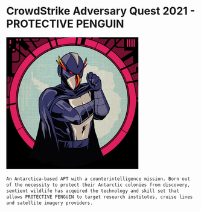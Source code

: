 # CrowdStrike Adversary Quest 2021 - PROTECTIVE PENGUIN

![Actor Graphic PROTECTIVE PENGUIN](../../.graphics/PROTECTIVE-PENGUIN.png "PROTECTIVE PENGUIN")

```
An Antarctica-based APT with a counterintelligence mission. Born out of the necessity to protect their Antarctic colonies from discovery, sentient wildlife has acquired the technology and skill set that allows PROTECTIVE PENGUIN to target research institutes, cruise lines and satellite imagery providers.
```
